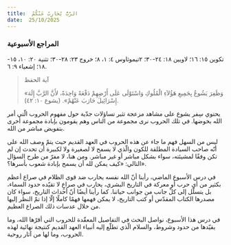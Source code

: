 ```yaml
---
title:  الرَّبُّ يُحَارِبُ عَنْكُمْ
date:  25/10/2025
---
```


### المراجع الأسبوعية
تكوين ١٥: ١٦؛ لاويين ١٨: ٢٤-٣٠؛ ٢تيموثاوس ٤: ١، ٨؛ خروج ٢٣: ٢٨-٣٠؛ تثنية ٢٠: ١٠، ١٥- ١٨؛ إشعياء ٩: ٦.

> <p>آية الحفظ</p>
> «وَظَفِرَ يَشُوعُ بِجَمِيعِ هَؤُلاَءِ الْمُلُوكِ وَاسْتَوْلَى عَلَى أَرْضِهِمْ دَفْعَةً وَاحِدَةً، لأَنَّ الرَّبَّ إِلَهَ إِسْرَائِيلَ حَارَبَ عَنْهُمْ». (يشوع ١٠: ٤٢).

يحتوي سِفر يشوع على مشاهد مزعجة تثير تساؤلات جدّية حول مفهوم الحروب الّتي أمر الله بخوضها. في تلك الحروب نرى مجموعة من الناس وهم يقومون بإبادة مجموعة أخرى بتفويض مباشر من الله.

ليس من السهل فهم ما جاء عن هذه الحروب في العهد القديم حيث يتمّ وصف الله على أنّه صاحب السيادة المطلقة للكون والّذي لا يسمح لا لصغيرة ولا لكبيرة أن تحدث إن لم تكن وفقًا لمشيئته، سواء بشكل مباشر أو غير مباشر. ومن هنا، لا مفرّ من طرح السؤال التالي: «كيف يمكن لله أن يسمح بإبادة شعوب بأسرها؟».

في درس الأسبوع الماضي، رأينا أنّ الله نفسه يحارب ضد قوى الظلام في صراع أعظم بكثير من أي حرب أو معركة في التاريخ البشري، يحارب في صراعٍ لا تقيّده حدود السماء، بل يتسلّل إلى كلِّ جانب من جوانب حياتنا. كما رأينا أيضًا أنّ أحداث التاريخ، سواء كان مصدرها الكتاب المقدّس أو كتب التاريخ، لا يمكن فهمها فهمًا كاملًا إلّا إذا تمّ النظر إليها من خلال عدسات ذلك الصراع العظيم.

في درس هذا الأسبوع، نواصل البحث في التفاصيل المعقّدة للحروب التي أقرّها الله، وما يقيّدها من حدود وشروط، والسلام الّذي تطلّع إليه أنبياء العهد القديم كنتيجة نهائية لهذه الحروب، وما لها من آثار روحية.